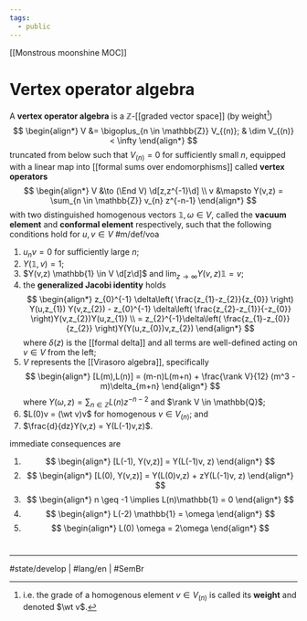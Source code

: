 ```yaml
---
tags:
  - public
---
```

[[Monstrous moonshine MOC]]
# Vertex operator algebra

A **vertex operator algebra** is a $\mathbb{Z}$-[[graded vector space]] (by weight[^wt])
$$
\begin{align*}
V &= \bigoplus_{n \in \mathbb{Z}} V_{(n)}; & \dim V_{(n)} < \infty
\end{align*}
$$
truncated from below such that $V_{(n)} = 0$ for sufficiently small $n$,
equipped with a linear map into [[formal sums over endomorphisms]] called **vertex operators**
$$
\begin{align*}
V &\to (\End V) \d[z,z^{-1}\d] \\
v &\mapsto Y(v,z) = \sum_{n \in \mathbb{Z}} v_{n} z^{-n-1}
\end{align*}
$$
with two distinguished homogenous vectors $\mathbb{1}, \omega \in V$, called the **vacuum element** and **conformal element** respectively, such that the following conditions hold for $u,v \in V$ #m/def/voa

1. $u_{n}v = 0$ for sufficiently large $n$;
2. $Y(\mathbb{1},v) = 1$;
3. $Y(v,z) \mathbb{1} \in V \d[z\d]$ and $\lim_{z \to \infty } Y(v,z)\mathbb{1}= v$;
4. the **generalized Jacobi identity** holds
   $$
  \begin{align*}
  z_{0}^{-1} \delta\left( \frac{z_{1}-z_{2}}{z_{0}} \right) Y(u,z_{1}) Y(v,z_{2}) - z_{0}^{-1} \delta\left( \frac{z_{2}-z_{1}}{-z_{0}} \right)Y(v,z_{2})Y(u,z_{1}) \\
  = z_{2}^{-1}\delta\left( \frac{z_{1}-z_{0}}{z_{2}} \right)Y(Y(u,z_{0})v,z_{2})
  \end{align*}
  $$
  where $\delta(z)$ is the [[formal delta]] and all terms are well-defined acting on $v \in V$ from the left;
5. $V$ represents the [[Virasoro algebra]], specifically
   $$
  \begin{align*}
  [L(m),L(n)] = (m-n)L(m+n) + \frac{\rank V}{12} (m^3 - m)\delta_{m+n}
  \end{align*}
  $$
  where $Y(\omega,z) = \sum_{n \in \mathbb{Z}}L(n)z^{-n-2}$ and $\rank V \in \mathbb{Q}$;
6. $L(0)v = (\wt v)v$ for homogenous $v \in V_{(n)}$; and
7. $\frac{d}{dz}Y(v,z) = Y(L(-1)v,z)$.

immediate consequences are

1. $$
  \begin{align*}
  [L(-1), Y(v,z)] = Y(L(-1)v, z)
  \end{align*}
  $$
2. $$
  \begin{align*}
  [L(0), Y(v,z)] = Y(L(0)v,z) + zY(L(-1)v, z)
  \end{align*}
  $$
3. $$
  \begin{align*}
  n \geq -1 \implies L(n)\mathbb{1} = 0
  \end{align*}
  $$
4.  $$
  \begin{align*}
  L(-2) \mathbb{1} = \omega
  \end{align*}
  $$
6. $$
  \begin{align*}
  L(0) \omega = 2\omega
  \end{align*}
  $$

  [^wt]: i.e. the grade of a homogenous element $v \in V_{(n)}$ is called its **weight** and denoted $\wt v$.
  [^1988]: 1988\. [[Sources/@frenkelVertexOperatorAlgebras1988|Vertex operator algebras and the Monster]]. §8.10, pp. 244–245


#
---
#state/develop | #lang/en | #SemBr

